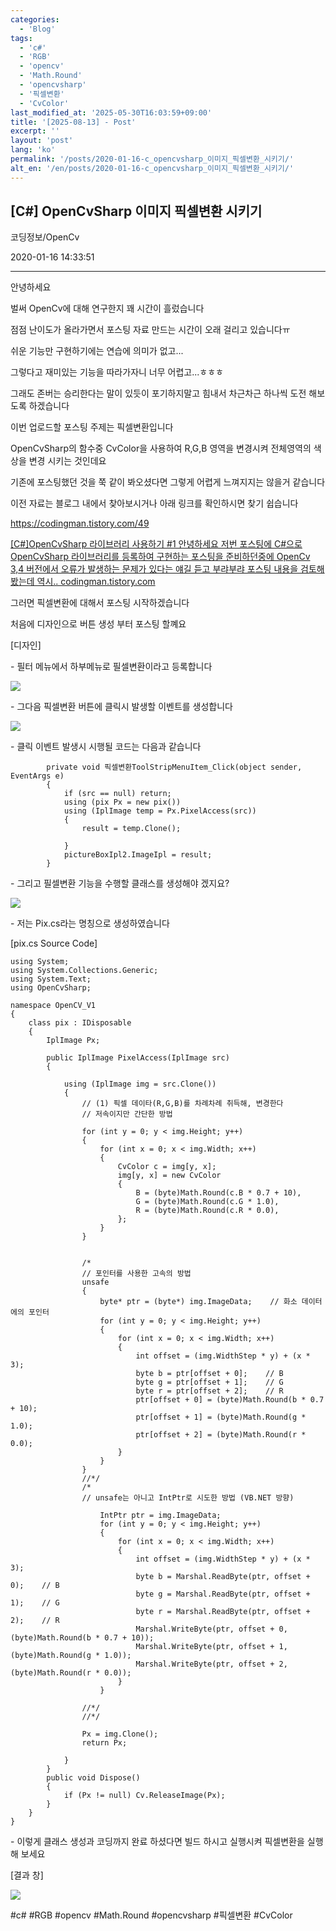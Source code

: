 ```yaml
---
categories:
  - 'Blog'
tags:
  - 'c#'
  - 'RGB'
  - 'opencv'
  - 'Math.Round'
  - 'opencvsharp'
  - '픽셀변환'
  - 'CvColor'
last_modified_at: '2025-05-30T16:03:59+09:00'
title: '[2025-08-13] - Post'
excerpt: ''
layout: 'post'
lang: 'ko'
permalink: '/posts/2020-01-16-c_opencvsharp_이미지_픽셀변환_시키기/'
alt_en: '/en/posts/2020-01-16-c_opencvsharp_이미지_픽셀변환_시키기/'
---
```


## [C#] OpenCvSharp 이미지 픽셀변환 시키기

코딩정보/OpenCv

2020-01-16 14:33:51

* * *

안녕하세요

벌써 OpenCv에 대해 연구한지 꽤 시간이 흘렀습니다

점점 난이도가 올라가면서 포스팅 자료 만드는 시간이 오래 걸리고 있습니다ㅠ

쉬운 기능만 구현하기에는 연습에 의미가 없고...

그렇다고 재미있는 기능을 따라가자니 너무 어렵고...ㅎㅎㅎ

그래도 존버는 승리한다는 말이 있듯이 포기하지말고 힘내서 차근차근 하나씩 도전 해보도록 하겠습니다

이번 업로드할 포스팅 주제는 픽셀변환입니다

OpenCvSharp의 함수중 CvColor을 사용하여 R,G,B 영역을 변경시켜 전체영역의 색상을 변경 시키는 것인데요

기존에 포스팅했던 것을 쭉 같이 봐오셨다면 그렇게 어렵게 느껴지지는 않을거 같습니다

이전 자료는 블로그 내에서 찾아보시거나 아래 링크를 확인하시면 찾기 쉽습니다

<https://codingman.tistory.com/49>

[ [C#]OpenCvSharp 라이브러리 사용하기 #1 안녕하세요 저번 포스팅에 C#으로 OpenCvSharp 라이브러리를 등록하여
구현하는 포스팅을 준비하던중에 OpenCv 3,4 버전에서 오류가 발생하는 문제가 있다는 얘길 듣고 부랴부랴 포스팅 내용을 검토해봤는데
역시.. codingman.tistory.com ](https://codingman.tistory.com/49)

그러면 픽셀변환에 대해서 포스팅 시작하겠습니다

처음에 디자인으로 버튼 생성 부터 포스팅 할꼐요

[디자인]

\- 필터 메뉴에서 하부메뉴로 필셀변환이라고 등록합니다

![](/assets/images/c_opencvsharp_이미지_픽셀변환_시키기/img.jpg)

\- 그다음 픽셀변환 버튼에 클릭시 발생할 이벤트를 생성합니다

![](/assets/images/c_opencvsharp_이미지_픽셀변환_시키기/img_1.jpg)

\- 클릭 이벤트 발생시 시행될 코드는 다음과 같습니다

    
    
            private void 픽셀변환ToolStripMenuItem_Click(object sender, EventArgs e)
            {
                if (src == null) return;
                using (pix Px = new pix())
                using (IplImage temp = Px.PixelAccess(src))
                {
                    result = temp.Clone();
    
                }
                pictureBoxIpl2.ImageIpl = result;
            }

\- 그리고 필셀변환 기능을 수행할 클래스를 생성해야 겠지요?

![](/assets/images/c_opencvsharp_이미지_픽셀변환_시키기/img_2.jpg)

\- 저는 Pix.cs라는 명칭으로 생성하였습니다

[pix.cs Source Code]

    
    
    using System;
    using System.Collections.Generic;
    using System.Text;
    using OpenCvSharp;
    
    namespace OpenCV_V1
    {
        class pix : IDisposable
        {
            IplImage Px;
    
            public IplImage PixelAccess(IplImage src)
            {
    
                using (IplImage img = src.Clone())
                {
                    // (1) 픽셀 데이타(R,G,B)를 차례차례 취득해, 변경한다
                    // 저속이지만 간단한 방법
    
                    for (int y = 0; y < img.Height; y++)
                    {
                        for (int x = 0; x < img.Width; x++)
                        {
                            CvColor c = img[y, x];
                            img[y, x] = new CvColor
                            {
                                B = (byte)Math.Round(c.B * 0.7 + 10),
                                G = (byte)Math.Round(c.G * 1.0),
                                R = (byte)Math.Round(c.R * 0.0),
                            };
                        }
                    }
    
    
                    /*
                    // 포인터를 사용한 고속의 방법
                    unsafe
                    {
                        byte* ptr = (byte*) img.ImageData;    // 화소 데이터에의 포인터
                        for (int y = 0; y < img.Height; y++)
                        {
                            for (int x = 0; x < img.Width; x++)
                            {
                                int offset = (img.WidthStep * y) + (x * 3);
                                byte b = ptr[offset + 0];    // B
                                byte g = ptr[offset + 1];    // G
                                byte r = ptr[offset + 2];    // R
                                ptr[offset + 0] = (byte)Math.Round(b * 0.7 + 10);
                                ptr[offset + 1] = (byte)Math.Round(g * 1.0);
                                ptr[offset + 2] = (byte)Math.Round(r * 0.0);
                            }
                        }
                    }
                    //*/
                    /*
                    // unsafe는 아니고 IntPtr로 시도한 방법 (VB.NET 방향)
                    
                        IntPtr ptr = img.ImageData;
                        for (int y = 0; y < img.Height; y++)
                        {
                            for (int x = 0; x < img.Width; x++)
                            {
                                int offset = (img.WidthStep * y) + (x * 3);
                                byte b = Marshal.ReadByte(ptr, offset + 0);    // B
                                byte g = Marshal.ReadByte(ptr, offset + 1);    // G
                                byte r = Marshal.ReadByte(ptr, offset + 2);    // R
                                Marshal.WriteByte(ptr, offset + 0, (byte)Math.Round(b * 0.7 + 10));
                                Marshal.WriteByte(ptr, offset + 1, (byte)Math.Round(g * 1.0));
                                Marshal.WriteByte(ptr, offset + 2, (byte)Math.Round(r * 0.0));
                            }
                        }
                    
                    //*/
                    //*/
    
                    Px = img.Clone();
                    return Px;
    
                }
            }
            public void Dispose()
            {
                if (Px != null) Cv.ReleaseImage(Px);
            }
        }
    }
    

\- 이렇게 클래스 생성과 코딩까지 완료 하셨다면 빌드 하시고 실행시켜 픽셀변환을 실행해 보세요

[결과 창]

![](/assets/images/c_opencvsharp_이미지_픽셀변환_시키기/img_3.jpg)

  

#c# #RGB #opencv #Math.Round #opencvsharp #픽셀변환 #CvColor


